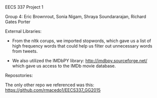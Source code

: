 EECS 337 Project 1

Group 4: Eric Brownrout, Sonia Nigam, Shraya Soundararajan, Richard Gates Porter

External Libraries: 

- From the nltk corups, we imported stopwords, which gave us a list of high frequency words that could help us filter out unnecessary words from tweets.

- We also utilized the IMDbPY library: http://imdbpy.sourceforge.net/ which gave us access to the IMDb movie database.

Reposotories: 

The only other repo we referenced was this: https://github.com/rmacedo1/EECS337_GG2015